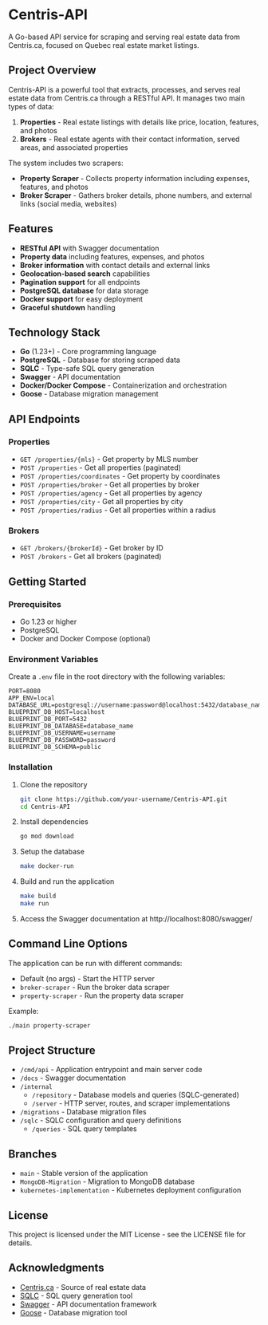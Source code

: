 # Centris-API

A Go-based API service for scraping and serving real estate data from Centris.ca, focused on Quebec real estate market listings.

## Project Overview

Centris-API is a powerful tool that extracts, processes, and serves real estate data from Centris.ca through a RESTful API. It manages two main types of data:

1. **Properties** - Real estate listings with details like price, location, features, and photos
2. **Brokers** - Real estate agents with their contact information, served areas, and associated properties

The system includes two scrapers:

- **Property Scraper** - Collects property information including expenses, features, and photos
- **Broker Scraper** - Gathers broker details, phone numbers, and external links (social media, websites)

## Features

- **RESTful API** with Swagger documentation
- **Property data** including features, expenses, and photos
- **Broker information** with contact details and external links
- **Geolocation-based search** capabilities
- **Pagination support** for all endpoints
- **PostgreSQL database** for data storage
- **Docker support** for easy deployment
- **Graceful shutdown** handling

## Technology Stack

- **Go** (1.23+) - Core programming language
- **PostgreSQL** - Database for storing scraped data
- **SQLC** - Type-safe SQL query generation
- **Swagger** - API documentation
- **Docker/Docker Compose** - Containerization and orchestration
- **Goose** - Database migration management

## API Endpoints

### Properties

- `GET /properties/{mls}` - Get property by MLS number
- `POST /properties` - Get all properties (paginated)
- `POST /properties/coordinates` - Get property by coordinates
- `POST /properties/broker` - Get all properties by broker
- `POST /properties/agency` - Get all properties by agency
- `POST /properties/city` - Get all properties by city
- `POST /properties/radius` - Get all properties within a radius

### Brokers

- `GET /brokers/{brokerId}` - Get broker by ID
- `POST /brokers` - Get all brokers (paginated)

## Getting Started

### Prerequisites

- Go 1.23 or higher
- PostgreSQL
- Docker and Docker Compose (optional)

### Environment Variables

Create a `.env` file in the root directory with the following variables:

```env
PORT=8080
APP_ENV=local
DATABASE_URL=postgresql://username:password@localhost:5432/database_name
BLUEPRINT_DB_HOST=localhost
BLUEPRINT_DB_PORT=5432
BLUEPRINT_DB_DATABASE=database_name
BLUEPRINT_DB_USERNAME=username
BLUEPRINT_DB_PASSWORD=password
BLUEPRINT_DB_SCHEMA=public
```

### Installation

1. Clone the repository

   ```bash
   git clone https://github.com/your-username/Centris-API.git
   cd Centris-API
   ```

2. Install dependencies

   ```bash
   go mod download
   ```

3. Setup the database

   ```bash
   make docker-run
   ```

4. Build and run the application

   ```bash
   make build
   make run
   ```

5. Access the Swagger documentation at http://localhost:8080/swagger/

## Command Line Options

The application can be run with different commands:

- Default (no args) - Start the HTTP server
- `broker-scraper` - Run the broker data scraper
- `property-scraper` - Run the property data scraper

Example:

```bash
./main property-scraper
```

## Project Structure

- `/cmd/api` - Application entrypoint and main server code
- `/docs` - Swagger documentation
- `/internal`
  - `/repository` - Database models and queries (SQLC-generated)
  - `/server` - HTTP server, routes, and scraper implementations
- `/migrations` - Database migration files
- `/sqlc` - SQLC configuration and query definitions
  - `/queries` - SQL query templates

## Branches

- `main` - Stable version of the application
- `MongoDB-Migration` - Migration to MongoDB database
- `kubernetes-implementation` - Kubernetes deployment configuration

## License

This project is licensed under the MIT License - see the LICENSE file for details.

## Acknowledgments

- [Centris.ca](https://www.centris.ca) - Source of real estate data
- [SQLC](https://sqlc.dev/) - SQL query generation tool
- [Swagger](https://swagger.io/) - API documentation framework
- [Goose](https://github.com/pressly/goose) - Database migration tool

